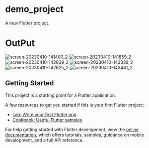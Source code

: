 # demo_project

A new Flutter project.

# OutPut

![screen-20230410-141400_2](https://user-images.githubusercontent.com/109361169/230886250-96f4d360-5d75-46c2-9722-225b5704fe7d.gif)
![screen-20230410-141859_2](https://user-images.githubusercontent.com/109361169/230886266-4907f83c-dbb5-4d3f-8d6f-5dbb9b145b3e.gif)
![screen-20230410-142839_2](https://user-images.githubusercontent.com/109361169/230886280-3c82c1cf-9a2d-4ed9-80a5-9ac389a42fa3.gif)
![screen-20230410-142339_2](https://user-images.githubusercontent.com/109361169/230886291-6b1f481e-f5bb-425a-906a-37ef1ac544a9.gif)
![screen-20230410-142625_2](https://user-images.githubusercontent.com/109361169/230886310-b5ea4efd-5493-4430-970c-840d8c24cd50.gif)
![screen-20230410-143441_2](https://user-images.githubusercontent.com/109361169/230886328-2fadacad-2e94-455b-a711-a94f82657895.gif)

## Getting Started

This project is a starting point for a Flutter application.

A few resources to get you started if this is your first Flutter project:

- [Lab: Write your first Flutter app](https://docs.flutter.dev/get-started/codelab)
- [Cookbook: Useful Flutter samples](https://docs.flutter.dev/cookbook)

For help getting started with Flutter development, view the
[online documentation](https://docs.flutter.dev/), which offers tutorials,
samples, guidance on mobile development, and a full API reference.


